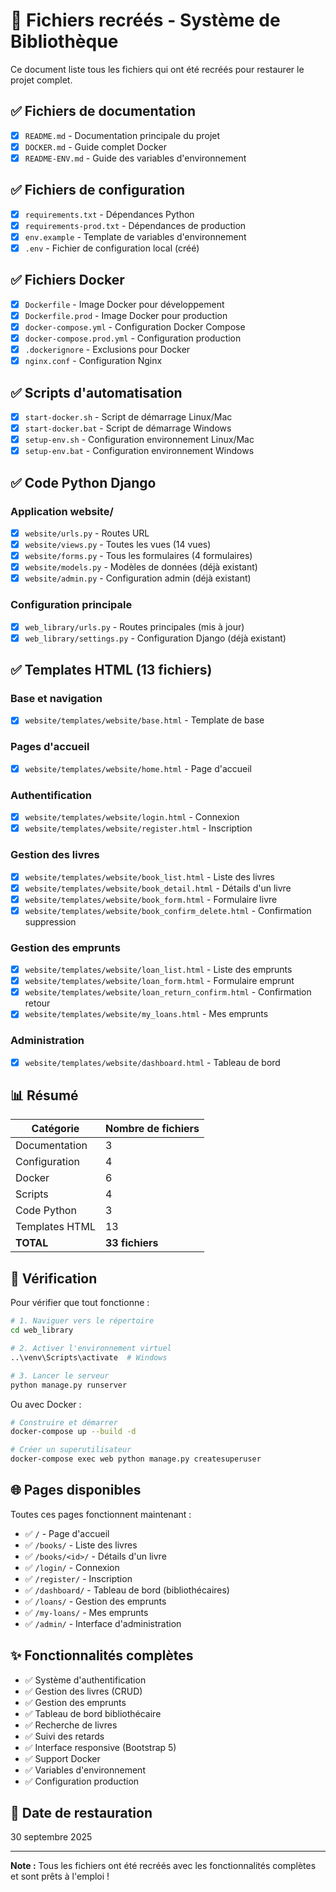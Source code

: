 # 📝 Fichiers recréés - Système de Bibliothèque

Ce document liste tous les fichiers qui ont été recréés pour restaurer le projet complet.

## ✅ Fichiers de documentation

- [x] `README.md` - Documentation principale du projet
- [x] `DOCKER.md` - Guide complet Docker
- [x] `README-ENV.md` - Guide des variables d'environnement

## ✅ Fichiers de configuration

- [x] `requirements.txt` - Dépendances Python
- [x] `requirements-prod.txt` - Dépendances de production
- [x] `env.example` - Template de variables d'environnement
- [x] `.env` - Fichier de configuration local (créé)

## ✅ Fichiers Docker

- [x] `Dockerfile` - Image Docker pour développement
- [x] `Dockerfile.prod` - Image Docker pour production
- [x] `docker-compose.yml` - Configuration Docker Compose
- [x] `docker-compose.prod.yml` - Configuration production
- [x] `.dockerignore` - Exclusions pour Docker
- [x] `nginx.conf` - Configuration Nginx

## ✅ Scripts d'automatisation

- [x] `start-docker.sh` - Script de démarrage Linux/Mac
- [x] `start-docker.bat` - Script de démarrage Windows
- [x] `setup-env.sh` - Configuration environnement Linux/Mac
- [x] `setup-env.bat` - Configuration environnement Windows

## ✅ Code Python Django

### Application website/

- [x] `website/urls.py` - Routes URL
- [x] `website/views.py` - Toutes les vues (14 vues)
- [x] `website/forms.py` - Tous les formulaires (4 formulaires)
- [x] `website/models.py` - Modèles de données (déjà existant)
- [x] `website/admin.py` - Configuration admin (déjà existant)

### Configuration principale

- [x] `web_library/urls.py` - Routes principales (mis à jour)
- [x] `web_library/settings.py` - Configuration Django (déjà existant)

## ✅ Templates HTML (13 fichiers)

### Base et navigation
- [x] `website/templates/website/base.html` - Template de base

### Pages d'accueil
- [x] `website/templates/website/home.html` - Page d'accueil

### Authentification
- [x] `website/templates/website/login.html` - Connexion
- [x] `website/templates/website/register.html` - Inscription

### Gestion des livres
- [x] `website/templates/website/book_list.html` - Liste des livres
- [x] `website/templates/website/book_detail.html` - Détails d'un livre
- [x] `website/templates/website/book_form.html` - Formulaire livre
- [x] `website/templates/website/book_confirm_delete.html` - Confirmation suppression

### Gestion des emprunts
- [x] `website/templates/website/loan_list.html` - Liste des emprunts
- [x] `website/templates/website/loan_form.html` - Formulaire emprunt
- [x] `website/templates/website/loan_return_confirm.html` - Confirmation retour
- [x] `website/templates/website/my_loans.html` - Mes emprunts

### Administration
- [x] `website/templates/website/dashboard.html` - Tableau de bord

## 📊 Résumé

| Catégorie | Nombre de fichiers |
|-----------|-------------------|
| Documentation | 3 |
| Configuration | 4 |
| Docker | 6 |
| Scripts | 4 |
| Code Python | 3 |
| Templates HTML | 13 |
| **TOTAL** | **33 fichiers** |

## 🚀 Vérification

Pour vérifier que tout fonctionne :

```bash
# 1. Naviguer vers le répertoire
cd web_library

# 2. Activer l'environnement virtuel
..\venv\Scripts\activate  # Windows

# 3. Lancer le serveur
python manage.py runserver
```

Ou avec Docker :

```bash
# Construire et démarrer
docker-compose up --build -d

# Créer un superutilisateur
docker-compose exec web python manage.py createsuperuser
```

## 🌐 Pages disponibles

Toutes ces pages fonctionnent maintenant :

- ✅ `/` - Page d'accueil
- ✅ `/books/` - Liste des livres
- ✅ `/books/<id>/` - Détails d'un livre
- ✅ `/login/` - Connexion
- ✅ `/register/` - Inscription
- ✅ `/dashboard/` - Tableau de bord (bibliothécaires)
- ✅ `/loans/` - Gestion des emprunts
- ✅ `/my-loans/` - Mes emprunts
- ✅ `/admin/` - Interface d'administration

## ✨ Fonctionnalités complètes

- ✅ Système d'authentification
- ✅ Gestion des livres (CRUD)
- ✅ Gestion des emprunts
- ✅ Tableau de bord bibliothécaire
- ✅ Recherche de livres
- ✅ Suivi des retards
- ✅ Interface responsive (Bootstrap 5)
- ✅ Support Docker
- ✅ Variables d'environnement
- ✅ Configuration production

## 📅 Date de restauration

30 septembre 2025

---

**Note :** Tous les fichiers ont été recréés avec les fonctionnalités complètes et sont prêts à l'emploi !
